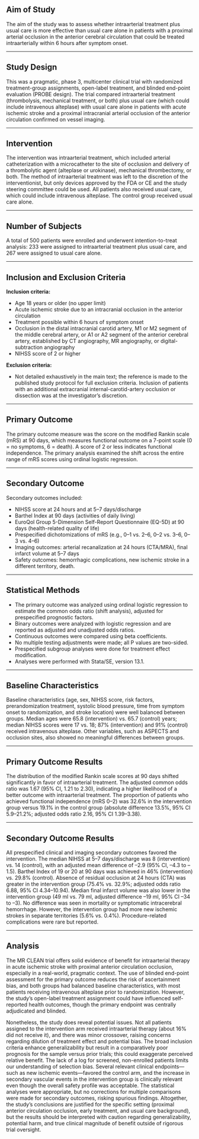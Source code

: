 ## Aim of Study

The aim of the study was to assess whether intraarterial treatment plus usual care is more effective than usual care alone in patients with a proximal arterial occlusion in the anterior cerebral circulation that could be treated intraarterially within 6 hours after symptom onset.

---

## Study Design

This was a pragmatic, phase 3, multicenter clinical trial with randomized treatment-group assignments, open-label treatment, and blinded end-point evaluation (PROBE design). The trial compared intraarterial treatment (thrombolysis, mechanical treatment, or both) plus usual care (which could include intravenous alteplase) with usual care alone in patients with acute ischemic stroke and a proximal intracranial arterial occlusion of the anterior circulation confirmed on vessel imaging.

---

## Intervention

The intervention was intraarterial treatment, which included arterial catheterization with a microcatheter to the site of occlusion and delivery of a thrombolytic agent (alteplase or urokinase), mechanical thrombectomy, or both. The method of intraarterial treatment was left to the discretion of the interventionist, but only devices approved by the FDA or CE and the study steering committee could be used. All patients also received usual care, which could include intravenous alteplase. The control group received usual care alone.

---

## Number of Subjects

A total of 500 patients were enrolled and underwent intention-to-treat analysis: 233 were assigned to intraarterial treatment plus usual care, and 267 were assigned to usual care alone.

---

## Inclusion and Exclusion Criteria

**Inclusion criteria:**
- Age 18 years or older (no upper limit)
- Acute ischemic stroke due to an intracranial occlusion in the anterior circulation
- Treatment possible within 6 hours of symptom onset
- Occlusion in the distal intracranial carotid artery, M1 or M2 segment of the middle cerebral artery, or A1 or A2 segment of the anterior cerebral artery, established by CT angiography, MR angiography, or digital-subtraction angiography
- NIHSS score of 2 or higher

**Exclusion criteria:**
- Not detailed exhaustively in the main text; the reference is made to the published study protocol for full exclusion criteria. Inclusion of patients with an additional extracranial internal-carotid-artery occlusion or dissection was at the investigator’s discretion.

---

## Primary Outcome

The primary outcome measure was the score on the modified Rankin scale (mRS) at 90 days, which measures functional outcome on a 7-point scale (0 = no symptoms, 6 = death). A score of 2 or less indicates functional independence. The primary analysis examined the shift across the entire range of mRS scores using ordinal logistic regression.

---

## Secondary Outcome

Secondary outcomes included:
- NIHSS score at 24 hours and at 5–7 days/discharge
- Barthel Index at 90 days (activities of daily living)
- EuroQol Group 5-Dimension Self-Report Questionnaire (EQ-5D) at 90 days (health-related quality of life)
- Prespecified dichotomizations of mRS (e.g., 0–1 vs. 2–6, 0–2 vs. 3–6, 0–3 vs. 4–6)
- Imaging outcomes: arterial recanalization at 24 hours (CTA/MRA), final infarct volume at 5–7 days
- Safety outcomes: hemorrhagic complications, new ischemic stroke in a different territory, death.

---

## Statistical Methods

- The primary outcome was analyzed using ordinal logistic regression to estimate the common odds ratio (shift analysis), adjusted for prespecified prognostic factors.
- Binary outcomes were analyzed with logistic regression and are reported as adjusted and unadjusted odds ratios.
- Continuous outcomes were compared using beta coefficients.
- No multiple testing adjustments were made; all P values are two-sided.
- Prespecified subgroup analyses were done for treatment effect modification.
- Analyses were performed with Stata/SE, version 13.1.

---

## Baseline Characteristics

Baseline characteristics (age, sex, NIHSS score, risk factors, prerandomization treatment, systolic blood pressure, time from symptom onset to randomization, and stroke location) were well balanced between groups. Median ages were 65.8 (intervention) vs. 65.7 (control) years; median NIHSS scores were 17 vs. 18; 87% (intervention) and 91% (control) received intravenous alteplase. Other variables, such as ASPECTS and occlusion sites, also showed no meaningful differences between groups.

---

## Primary Outcome Results

The distribution of the modified Rankin scale scores at 90 days shifted significantly in favor of intraarterial treatment. The adjusted common odds ratio was 1.67 (95% CI, 1.21 to 2.30), indicating a higher likelihood of a better outcome with intraarterial treatment. The proportion of patients who achieved functional independence (mRS 0–2) was 32.6% in the intervention group versus 19.1% in the control group (absolute difference 13.5%, 95% CI 5.9–21.2%; adjusted odds ratio 2.16, 95% CI 1.39–3.38).

---

## Secondary Outcome Results

All prespecified clinical and imaging secondary outcomes favored the intervention. The median NIHSS at 5–7 days/discharge was 8 (intervention) vs. 14 (control), with an adjusted mean difference of –2.9 (95% CI, –4.3 to –1.5). Barthel Index of 19 or 20 at 90 days was achieved in 46% (intervention) vs. 29.8% (control). Absence of residual occlusion at 24 hours (CTA) was greater in the intervention group (75.4% vs. 32.9%; adjusted odds ratio 6.88, 95% CI 4.34–10.94). Median final infarct volume was also lower in the intervention group (49 ml vs. 79 ml, adjusted difference –19 ml, 95% CI –34 to –3). No difference was seen in mortality or symptomatic intracerebral hemorrhage. However, the intervention group had more new ischemic strokes in separate territories (5.6% vs. 0.4%). Procedure-related complications were rare but reported.

---

## Analysis

The MR CLEAN trial offers solid evidence of benefit for intraarterial therapy in acute ischemic stroke with proximal anterior circulation occlusion, especially in a real-world, pragmatic context. The use of blinded end-point assessment for the primary outcome reduces the risk of ascertainment bias, and both groups had balanced baseline characteristics, with most patients receiving intravenous alteplase prior to randomization. However, the study’s open-label treatment assignment could have influenced self-reported health outcomes, though the primary endpoint was centrally adjudicated and blinded.

Nonetheless, the study does reveal potential issues. Not all patients assigned to the intervention arm received intraarterial therapy (about 16% did not receive it), and there was minor crossover, raising concerns regarding dilution of treatment effect and potential bias. The broad inclusion criteria enhance generalizability but result in a comparatively poor prognosis for the sample versus prior trials; this could exaggerate perceived relative benefit. The lack of a log for screened, non-enrolled patients limits our understanding of selection bias. Several relevant clinical endpoints—such as new ischemic events—favored the control arm, and the increase in secondary vascular events in the intervention group is clinically relevant even though the overall safety profile was acceptable. The statistical analyses were appropriate, but no corrections for multiple comparisons were made for secondary outcomes, risking spurious findings. Altogether, the study’s conclusions are justified for the specific setting (proximal anterior circulation occlusion, early treatment, and usual care background), but the results should be interpreted with caution regarding generalizability, potential harm, and true clinical magnitude of benefit outside of rigorous trial oversight.